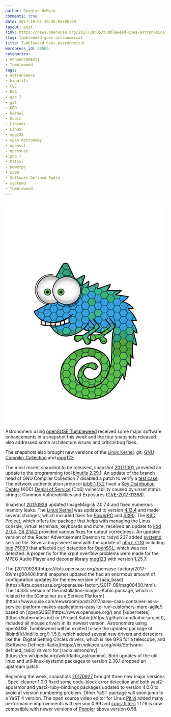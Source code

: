 ```yaml
---
author: Douglas DeMaio
comments: true
date: 2017-10-05 10:38:05+00:00
layout: post
link: https://news.opensuse.org/2017/10/05/tumbleweed-goes-astronomical/
slug: tumbleweed-goes-astronomical
title: Tumbleweed Goes Astronomical
wordpress_id: 20569
categories:
- Announcements
- Tumbleweed
tags:
- Astronomers
- binutils
- CVE
- DoS
- gcc 7
- git
- KBD
- kernel
- kubic
- Libindi
- Linux
- mpg123
- open Astronomy
- openssl
- opensuse
- php 7
- Pitivi
- powerpc
- s390
- Software-Defined-Radio
- systemd
- Tumbleweed
---
```


![](/wp-content/uploads/2016/09/vector-chameleon.png)Astronomers using [openSUSE Tumbleweed](https://en.opensuse.org/Portal:Tumbleweed) received some major software enhancements in a snapshot this week and the four snapshots released also addressed some architecture issues and critical bug fixes.

The snapshots also brought new versions of the [Linux Kernel](https://www.kernel.org/), git, [GNU Compiler Collection](https://gcc.gnu.org/) and [mpg123](https://www.mpg123.de/).

The most recent snapshot to be released, snapshot [20171001](https://lists.opensuse.org/opensuse-factory/2017-10/msg00039.html), provided an update to the programming tool [binutils 2.29.](https://sourceware.org/git/gitweb.cgi?p=binutils-gdb.git;a=blob_plain;f=binutils/NEWS;hb=refs/tags/binutils-2_29)1. An update of the branch head of GNU Compiler Collection 7 disabled a patch to verify a [test case](https://en.wikipedia.org/wiki/Test_case). The network authentication protocol [krb5 1.15.2](https://web.mit.edu/kerberos/krb5-latest/doc/) fixed a [Key Distribution Center](https://en.wikipedia.org/wiki/Key_distribution_center) (KDC) [Denial of Service](https://en.wikipedia.org/wiki/Denial-of-service_attack) (DoS) vulnerability caused by unset status strings; Common Vulnerabilities and Exposures ([CVE-2017-11368](https://www.suse.com/de-de/security/cve/CVE-2017-11368/)).

Snapshot [20170929](https://lists.opensuse.org/opensuse-factory/2017-10/msg00012.html) updated ImageMagick 7.0.7.4 and fixed numerous memory leaks. The [Linux Kernel](https://www.kernel.org/) was updated to version [4.13.4](https://lwn.net/Articles/735022/) and made several changes, which included fixes for [PowerPC](https://en.wikipedia.org/wiki/PowerPC) and [S390](https://en.wikipedia.org/wiki/IBM_System/390_ES/9000_Enterprise_Systems_Architecture_ESA_family). The [KBD Project](//www.kbd-project.org), which offers the package that helps with managing the Linux console, virtual terminals, keyboards and more, received an update to [kbd 2.0.4](https://lists.opensuse.org/opensuse-factory/2017-10/msg00012.html). [Git 2.14.2](https://github.com/git/git/blob/master/Documentation/RelNotes/2.14.2.txt) provided various fixes for output correctness. An updated version of the Router Advertisement Daemon to radvd 2.17 added [systemd](https://www.freedesktop.org/wiki/Software/systemd/) service file. Several bugs were fixed with the update of [php7 7.1.10](//www.php.net/ChangeLog-7.php#7.1.10) including [bug 75093](https://bugs.php.net/bug.php?id=75093) that affected [curl](https://curl.haxx.se/) detection for [OpenSSL](https://www.openssl.org/), which was not detected. A proper fix for the xrpnt overflow problems were made for the MPEG Audio Player and decoder library [mpg123](https://www.mpg123.de/) with version 1.25.7.

<!-- more -->The [20170928](https://lists.opensuse.org/opensuse-factory/2017-09/msg00400.html) snapshot updated the had an enormous amount of configuration updates for the new version of [aaa_base](https://lists.opensuse.org/opensuse-factory/2017-09/msg00400.html). The 14.335 version of the installation-images-Kubic package, which is related to the [Container as a Service Platform](https://www.suse.com/newsroom/post/2017/suse-caas-container-as-a-service-platform-makes-applications-easy-to-run-customers-more-agile/) based on [openSUSE](https://www.opensuse.org/) and [kubernetes](https://kubernetes.io/) or [Project Kubic](https://github.com/kubic-project), included all mouse drivers in its newest version. Astronomers using openSUSE Tumbleweed will be excited to see the updated package of [libindi](//indilib.org/) 1.5.0, which added several new drivers and detectors like the  Digital Setting Circles drivers, which is like GPS for a telescope, and [Software-Defined-Radio](https://en.wikipedia.org/wiki/Software-defined_radio) drivers for [radio astronomy](https://en.wikipedia.org/wiki/Radio_astronomy). Both updates of the util-linux and util-linux-systemd packages to version 2.30.1 dropped an upstream patch.

Beginning the week, snapshots [20170927](https://lists.opensuse.org/opensuse-factory/2017-09/msg00396.html) brought three new major versions . Spec-cleaner 1.0.0 fixed some code-block error detection and both yast2-apparmor and yast2-ruby-bindings packages updated to version 4.0.0 to avoid at version numbering problem. Other YaST package will soon jump to a YaST 4 version. The open source video editor for Linux [Pitivi](//www.pitivi.org/) added many performance improvements with version 0.99 and [cups-filters](https://wiki.linuxfoundation.org/openprinting/cups-filters) 1.17.6 is now compatible with newer versions of [Poppler](https://poppler.freedesktop.org/) above version 0.58.
